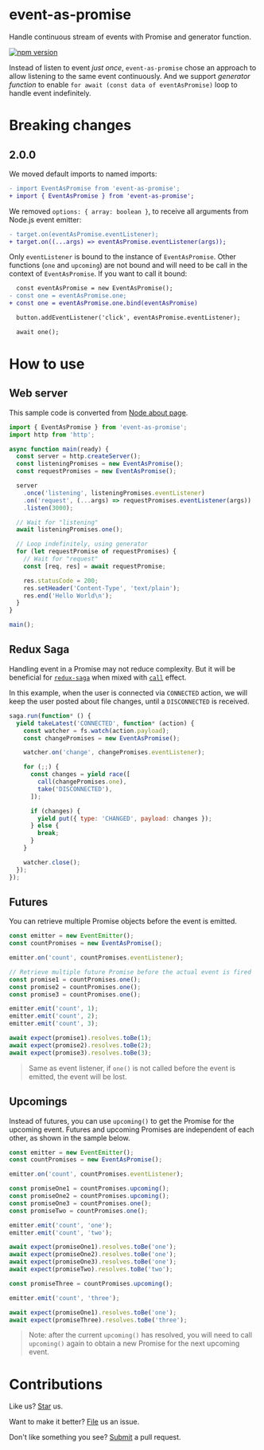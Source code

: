 # event-as-promise

Handle continuous stream of events with Promise and generator function.

[![npm version](https://badge.fury.io/js/event-as-promise.svg)](https://npmjs.com/package/event-as-promise)

Instead of listen to event *just once*, `event-as-promise` chose an approach to allow listening to the same event continuously. And we support *generator function* to enable `for await (const data of eventAsPromise)` loop to handle event indefinitely.

# Breaking changes

## 2.0.0

We moved default imports to named imports:

```diff
- import EventAsPromise from 'event-as-promise';
+ import { EventAsPromise } from 'event-as-promise';
```

We removed `options: { array: boolean }`, to receive all arguments from Node.js event emitter:

```diff
- target.on(eventAsPromise.eventListener);
+ target.on((...args) => eventAsPromise.eventListener(args));
```

Only `eventListener` is bound to the instance of `EventAsPromise`. Other functions (`one` and `upcoming`) are not bound and will need to be call in the context of `EventAsPromise`. If you want to call it bound:

```diff
  const eventAsPromise = new EventAsPromise();
- const one = eventAsPromise.one;
+ const one = eventAsPromise.one.bind(eventAsPromise)

  button.addEventListener('click', eventAsPromise.eventListener);

  await one();
```

# How to use

## Web server

This sample code is converted from [Node about page](https://nodejs.org/en/about/).

```js
import { EventAsPromise } from 'event-as-promise';
import http from 'http';

async function main(ready) {
  const server = http.createServer();
  const listeningPromises = new EventAsPromise();
  const requestPromises = new EventAsPromise();

  server
    .once('listening', listeningPromises.eventListener)
    .on('request', (...args) => requestPromises.eventListener(args))
    .listen(3000);

  // Wait for "listening"
  await listeningPromises.one();

  // Loop indefinitely, using generator
  for (let requestPromise of requestPromises) {
    // Wait for "request"
    const [req, res] = await requestPromise;

    res.statusCode = 200;
    res.setHeader('Content-Type', 'text/plain');
    res.end('Hello World\n');
  }
}

main();
```

## Redux Saga

Handling event in a Promise may not reduce complexity. But it will be beneficial for [`redux-saga`](https://redux-saga.js.org/) when mixed with [`call`](https://redux-saga.js.org/docs/api/#callfn-args) effect.

In this example, when the user is connected via `CONNECTED` action, we will keep the user posted about file changes, until a `DISCONNECTED` is received.

```js
saga.run(function* () {
  yield takeLatest('CONNECTED', function* (action) {
    const watcher = fs.watch(action.payload);
    const changePromises = new EventAsPromise();

    watcher.on('change', changePromises.eventListener);

    for (;;) {
      const changes = yield race([
        call(changePromises.one),
        take('DISCONNECTED'),
      ]);

      if (changes) {
        yield put({ type: 'CHANGED', payload: changes });
      } else {
        break;
      }
    }

    watcher.close();
  });
});
```

## Futures

You can retrieve multiple Promise objects before the event is emitted.

```js
const emitter = new EventEmitter();
const countPromises = new EventAsPromise();

emitter.on('count', countPromises.eventListener);

// Retrieve multiple future Promise before the actual event is fired
const promise1 = countPromises.one();
const promise2 = countPromises.one();
const promise3 = countPromises.one();

emitter.emit('count', 1);
emitter.emit('count', 2);
emitter.emit('count', 3);

await expect(promise1).resolves.toBe(1);
await expect(promise2).resolves.toBe(2);
await expect(promise3).resolves.toBe(3);
```

> Same as event listener, if `one()` is not called before the event is emitted, the event will be lost.

## Upcomings

Instead of futures, you can use `upcoming()` to get the Promise for the upcoming event. Futures and upcoming Promises are independent of each other, as shown in the sample below.

```js
const emitter = new EventEmitter();
const countPromises = new EventAsPromise();

emitter.on('count', countPromises.eventListener);

const promiseOne1 = countPromises.upcoming();
const promiseOne2 = countPromises.upcoming();
const promiseOne3 = countPromises.one();
const promiseTwo = countPromises.one();

emitter.emit('count', 'one');
emitter.emit('count', 'two');

await expect(promiseOne1).resolves.toBe('one');
await expect(promiseOne2).resolves.toBe('one');
await expect(promiseOne3).resolves.toBe('one');
await expect(promiseTwo).resolves.toBe('two');

const promiseThree = countPromises.upcoming();

emitter.emit('count', 'three');

await expect(promiseOne1).resolves.toBe('one');
await expect(promiseThree).resolves.toBe('three');
```

> Note: after the current `upcoming()` has resolved, you will need to call `upcoming()` again to obtain a new Promise for the next upcoming event.

# Contributions

Like us? [Star](https://github.com/compulim/event-as-promise/stargazers) us.

Want to make it better? [File](https://github.com/compulim/event-as-promise/issues) us an issue.

Don't like something you see? [Submit](https://github.com/compulim/event-as-promise/pulls) a pull request.
